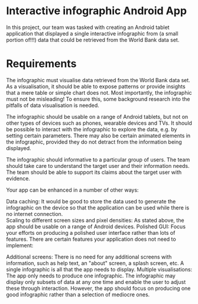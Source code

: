# Interactive infographic Android App
In this project, our team was tasked with creating an Android tablet application that displayed a single interactive infographic from (a small portion of!!!) data that could be retrieved from the World Bank data set.  
# Requirements
The infographic must visualise data retrieved from the World Bank data set.  As a visualisation, it should be able to expose patterns or provide insights that a mere table or simple chart does not.  Most importantly, the infographic must not be misleading!  To ensure this, some background research into the pitfalls of data visualisation is needed.

The infographic should be usable on a range of Android tablets, but not on other types of devices such as phones, wearable devices and TVs.  It should be possible to interact with the infographic to explore the data, e.g. by setting certain parameters.  There may also be certain animated elements in the infographic, provided they do not detract from the information being displayed.

The infographic should informative to a particular group of users.  The team should take care to understand the target user and their information needs.  The team should be able to support its claims about the target user with evidence.

Your app can be enhanced in a number of other ways:

Data caching: It would be good to store the data used to generate the infographic on the device so that the application can be used while there is no internet connection.  
Scaling to different screen sizes and pixel densities: As stated above, the app should be usable on a range of Android devices.
Polished GUI: Focus your efforts on producing a polished user interface rather than lots of features.
There are certain features your application does not need to implement:

Additional screens: There is no need for any additional screens with information, such as help text, an "about" screen, a splash screen, etc.  A single infographic is all that the app needs to display.
Multiple visualisations: The app only needs to produce one infographic.  The infographic may display only subsets of data at any one time and enable the user to adjust these through interaction.  However, the app should focus on producing one good infographic rather than a selection of mediocre ones.

